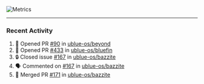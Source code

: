 ![Metrics](https://metrics.lecoq.io/KyleGospo?template=classic&base=header%2C%20activity%2C%20community%2C%20repositories%2C%20metadata&base.indepth=false&base.hireable=false&base.skip=false&config.timezone=America%2FLos_Angeles)

---
### Recent Activity
<!--START_SECTION:activity-->
1. 💪 Opened PR [#90](https://github.com/ublue-os/beyond/pull/90) in [ublue-os/beyond](https://github.com/ublue-os/beyond)
2. 💪 Opened PR [#433](https://github.com/ublue-os/bluefin/pull/433) in [ublue-os/bluefin](https://github.com/ublue-os/bluefin)
3. 🔒 Closed issue [#167](https://github.com/ublue-os/bazzite/issues/167) in [ublue-os/bazzite](https://github.com/ublue-os/bazzite)
4. 🗣 Commented on [#167](https://github.com/ublue-os/bazzite/issues/167#issuecomment-1685764741) in [ublue-os/bazzite](https://github.com/ublue-os/bazzite)
5. 🎉 Merged PR [#171](https://github.com/ublue-os/bazzite/pull/171) in [ublue-os/bazzite](https://github.com/ublue-os/bazzite)
<!--END_SECTION:activity-->
